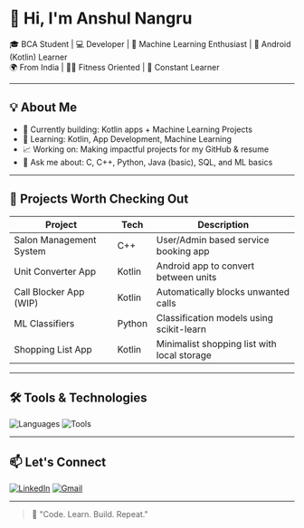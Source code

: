 # 👋 Hi, I'm Anshul Nangru

🎓 BCA Student | 💻 Developer | 🧠 Machine Learning Enthusiast | 📱 Android (Kotlin) Learner  
🌍 From India | 🏋️‍♂️ Fitness Oriented | 🧩 Constant Learner  

---

## 💡 About Me

- 🔭 Currently building: Kotlin apps + Machine Learning Projects
- 🌱 Learning: Kotlin, App Development, Machine Learning
- 📈 Working on: Making impactful projects for my GitHub & resume
- 💬 Ask me about: C, C++, Python, Java (basic), SQL, and ML basics

---

## 🚀 Projects Worth Checking Out

| Project | Tech | Description |
|--------|------|-------------|
| Salon Management System | C++ | User/Admin based service booking app |
| Unit Converter App | Kotlin | Android app to convert between units |
| Call Blocker App (WIP) | Kotlin | Automatically blocks unwanted calls |
| ML Classifiers | Python | Classification models using scikit-learn |
| Shopping List App | Kotlin | Minimalist shopping list with local storage |

---

## 🛠️ Tools & Technologies

![Languages](https://skillicons.dev/icons?i=cpp,java,python,kotlin,html,css,js,sql)
![Tools](https://skillicons.dev/icons?i=git,androidstudio,vscode)

---

## 📫 Let's Connect

[![LinkedIn](https://img.shields.io/badge/LinkedIn-blue?logo=linkedin)](https://linkedin.com/in/your-link)
[![Gmail](https://img.shields.io/badge/Gmail-red?logo=gmail)](mailto:your-email@gmail.com)

---

> 🧠 "Code. Learn. Build. Repeat."
